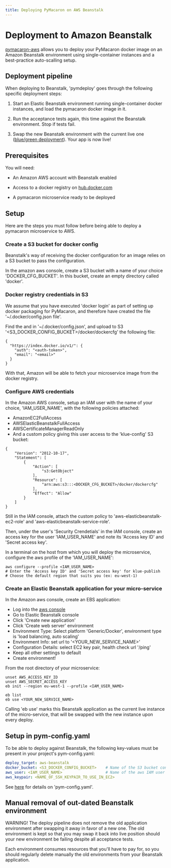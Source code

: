 ```yaml
---
title: Deploying PyMacaron on AWS Beanstalk
---
```


Deployment to Amazon Beanstalk
==============================

[pymacaron-aws](https://github.com/pymacaron/pymacaron-aws) allows you to deploy
your PyMacaron docker image on an Amazon Beanstalk environment using single-container
instances and a best-practice auto-scalling setup.


## Deployment pipeline

When deploying to Beanstalk, 'pymdeploy' goes through the following specific deployment
steps:

1. Start an Elastic Beanstalk environment running single-container docker
   instances, and load the pymacaron docker image in it.

1. Run the acceptance tests again, this time against the Beanstalk
   environment. Stop if tests fail.

1. Swap the new Beanstalk environment with the current live one ([blue/green
   deployment](http://docs.aws.amazon.com/elasticbeanstalk/latest/dg/using-features.CNAMESwap.html)).
   Your app is now live!


## Prerequisites

You will need:

* An Amazon AWS account with Beanstalk enabled

* Access to a docker registry on [hub.docker.com](https://hub.docker.com/)

* A pymacaron microservice ready to be deployed

## Setup

Here are the steps you must follow before being able to deploy a pymacaron
microservice to AWS.


### Create a S3 bucket for docker config

Beanstalk's way of receiving the docker configuration for an image relies on a
S3 bucket to pass the configuration.

In the amazon aws console, create a S3 bucket with a name of your choice
'DOCKER_CFG_BUCKET'. In this bucket, create an empty directory called
'docker'.

### Docker registry credentials in S3

We assume that you have executed 'docker login' as part of setting up
docker packaging for PyMacaron, and therefore have created the file
'~/.docker/config.json file'.

Find the <auth-token> and <email> in '~/.docker/config.json', and upload to
S3 '<S3_DOCKER_CONFIG_BUCKET>/docker/dockercfg' the following file:

```shell
{
  "https://index.docker.io/v1/": {
    "auth": "<auth-token>",
    "email": "<email>"
  }
}
```

With that, Amazon will be able to fetch your microservice image from the docker
registry.


### Configure AWS credentials

In the Amazon AWS console, setup an IAM user with the name of your choice,
'IAM_USER_NAME', with the following policies attached:

* AmazonEC2FullAccess
* AWSElasticBeanstalkFullAccess
* AWSCertificateManagerReadOnly
* And a custom policy giving this user access to the 'klue-config' S3 bucket:

```
{
    "Version": "2012-10-17",
    "Statement": [
        {
            "Action": [
                "s3:GetObject"
            ],
            "Resource": [
                "arn:aws:s3:::<DOCKER_CFG_BUCKET>/docker/dockercfg"
            ],
            "Effect": "Allow"
        }
    ]
}
```

Still in the IAM console, attach the custom policy to
'aws-elasticbeanstalk-ec2-role' and 'aws-elasticbeanstalk-service-role'.

Then, under the user's 'Security Crendetials' in the IAM console, create an
access key for the user 'IAM_USER_NAME' and note its 'Access key ID' and
'Secret access key'.

In a terminal on the host from which you will deploy the microservice,
configure the aws profile of the 'IAM_USER_NAME':

```shell
aws configure --profile <IAM_USER_NAME>
# Enter the 'Access key ID' and 'Secret access key' for klue-publish
# Choose the default region that suits you (ex: eu-west-1)
```

### Create an Elastic Beanstalk application for your micro-service

In the Amazon aws console, create an EBS application:
* Log into the [aws console](https://eu-west-1.console.aws.amazon.com/elasticbeanstalk)
* Go to Elastic Beanstalk console
* Click 'Create new application'
* Click 'Create web server' environment
* Environment Type: Select platform 'Generic/Docker', environment type is 'load balancing, auto scaling'
* Environment Info: set url to '<YOUR_NEW_SERVICE_NAME>'
* Configuration Details: select EC2 key pair, health check url '/ping'
* Keep all other settings to default
* Create environment!

From the root directory of your microservice:

```shell
unset AWS_ACCESS_KEY_ID
unset AWS_SECRET_ACCESS_KEY
eb init --region eu-west-1 --profile <IAM_USER_NAME>

eb list
eb use <YOUR_NEW_SERVICE_NAME>
```

Calling 'eb use' marks this Beanstalk application as the current live instance
of the micro-service, that will be swapped with the new instance upon every
deploy.


## Setup in pym-config.yaml

To be able to deploy against Beanstalk, the following key-values must be present
in your project's pym-config.yaml:

```yaml
deploy_target: aws-beanstalk
docker_bucket: <S3_DOCKER_CONFIG_BUCKET>    # Name of the S3 bucket containing the docker config for aws deploys
aws_user: <IAM_USER_NAME>                   # Name of the aws IAM user to deploy as
aws_keypair: <NAME_OF_SSH_KEYPAIR_TO_USE_IN_EC2>
```

See [here](http://pymacaron.com/config.html) for details on 'pym-config.yaml'.

## Manual removal of out-dated Beanstalk environment

WARNING! The deploy pipeline does not remove the old application environment
after swapping it away in favor of a new one. The old environment is kept so
that you may swap it back into live position should your new environment be
failing despite all acceptance tests.

Each environment consumes resources that you'll have to pay for, so you should
regularly delete manually the old environments from your Beanstalk application.
